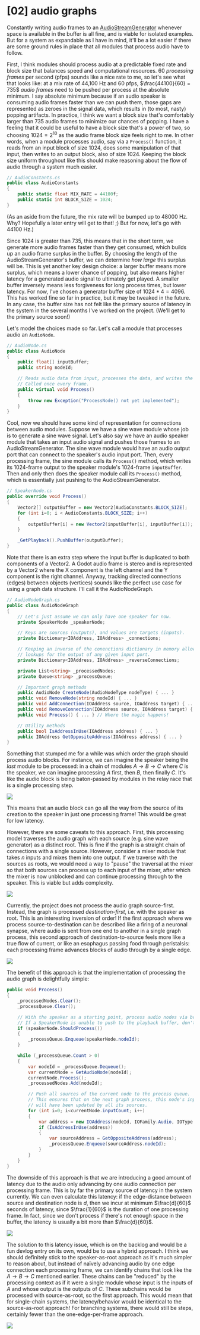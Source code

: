 # \[02\] audio graphs

Constantly writing audio frames to an [AudioStreamGenerator](https://docs.godotengine.org/en/stable/classes/class_audiostreamgenerator.html#class-audiostreamgenerator) whenever space is available in the buffer is all fine, and is viable for isolated examples. But for a system as expandable as I have in mind, it'll be a lot easier if there are some ground rules in place that all modules that process audio have to follow.

First, I think modules should process audio at a predictable fixed rate and block size that balances speed and computational resources. 60 *processing frames* per second (pfps) sounds like a nice rate to me, so let's see what that looks like: at a mix rate of 44,100 Hz and 60 pfps, $\frac{44100}{60} = 735$ *audio frames* need to be pushed per process at the absolute minimum. I say absolute minimum because if an audio speaker is consuming audio frames faster than we can push them, those gaps are represented as zeroes in the signal data, which results in (to most, nasty) popping artifacts. In practice, I think we want a block size that's comfortably larger than 735 audio frames to minimize our chances of popping. I have a feeling that it could be useful to have a block size that's a power of two, so choosing $1024 = 2^{10}$ as the audio frame block size feels right to me. In other words, when a module processes audio, say via a `Process()` function, it reads from an input block of size 1024, does some manipulation of that input, then writes to an output block, also of size 1024. Keeping the block size uniform throughout like this should make reasoning about the flow of audio through a system much easier.

```C#
// AudioConstants.cs
public class AudioConstants
{
    public static float MIX_RATE = 44100f;
    public static int BLOCK_SIZE = 1024;
}
```

\(As an aside from the future, the mix rate will be bumped up to 48000 Hz. Why? Hopefully a later entry will get to that! ;\) But for now, let's go with 44100 Hz.\)

Since 1024 is greater than 735, this means that in the short term, we generate more audio frames faster than they get consumed, which builds up an audio frame surplus in the buffer. By choosing the length of the AudioStreamGenerator's buffer, we can determine *how large* this surplus will be. This is yet another key design choice: a larger buffer means more surplus, which means a lower chance of popping, but also means higher latency for a generated audio signal to ultimately get played. A smaller buffer inversely means less forgiveness for long process times, but lower latency. For now, I've chosen a generator buffer size of $1024 * 4 = 4096$. This has worked fine so far in practice, but it may be tweaked in the future. In any case, the buffer size has not felt like the primary source of latency in the system in the several months I've worked on the project. (We'll get to the primary source soon!)

Let's model the choices made so far. Let's call a module that processes audio an `AudioNode`.

```C#
// AudioNode.cs
public class AudioNode
{
    public float[] inputBuffer;
    public string nodeId;

    // Reads audio data from input, processes the data, and writes the result to output.
    // Called once every frame.
    public virtual void Process()
    {
        throw new Exception("ProcessNode() not yet implemented");
    }
}
```

Cool, now we should have some kind of representation for connections between audio modules. Suppose we have a sine wave module whose job is to generate a sine wave signal. Let's also say we have an audio speaker module that takes an input audio signal and pushes those frames to an AudioStreamGenerator. The sine wave module would have an audio output port that can connect to the speaker's audio input port. Then, every processing frame, the sine module calls its `Process()` method, which writes its 1024-frame output to the speaker module's 1024-frame `inputBuffer`. Then and only then does the speaker module call its `Process()` method, which is essentially just pushing to the AudioStreamGenerator.

```C#
// SpeakerNode.cs
public override void Process()
{
    Vector2[] outputBuffer = new Vector2[AudioConstants.BLOCK_SIZE];
    for (int i=0; i < AudioConstants.BLOCK_SIZE; i++)
    {
        outputBuffer[i] = new Vector2(inputBuffer[i], inputBuffer[i]);
    }

    _GetPlayback().PushBuffer(outputBuffer);
}
```

Note that there is an extra step where the input buffer is duplicated to both components of a Vector2. A Godot audio frame is stereo and is represented by a Vector2 where the X component is the left channel and the Y component is the right channel. Anyway, tracking directed connections (edges) between objects (vertices) sounds like the perfect use case for using a graph data structure. I'll call it the AudioNodeGraph.

```C#
// AudioNodeGraph.cs
public class AudioNodeGraph
{
    // Let's just assume we can only have one speaker for now.
    private SpeakerNode _speakerNode;

    // Keys are sources (outputs), and values are targets (inputs).
    private Dictionary<IOAddress, IOAddress> _connections;

    // Keeping an inverse of the conenctions dictionary in memory allows for O(1)
    // lookups for the output of any given input port.
    private Dictionary<IOAddress, IOAddress> _reverseConnections;

    private List<string> _processedNodes;
    private Queue<string> _processQueue;

    // Important graph methods
    public AudioNode CreateNode(AudioNodeType nodeType) { ... }
    public void RemoveNode(string nodeId) { ... }
    public void AddConnection(IOAddress source, IOAddress target) { ... }
    public void RemoveConnection(IOAddress source, IOAddress target) { ... }
    public void Process() { ... } // Where the magic happens!

    // Utility methods
    public bool IsAddressInUse(IOAddress address) { ... }
    public IOAddress GetOppositeAddress(IOAddress address) { ... }
}
```

Something that stumped me for a while was which order the graph should process audio blocks. For instance, we can imagine the speaker being the *last* module to be processed: in a chain of modules $A \rightarrow B \rightarrow C$ where $C$ is the speaker, we can imagine processing $A$ first, then $B$, then finally $C$. It's like the audio block is being baton-passed by modules in the relay race that is a single processing step.

![](../images/baton-pass.png)

This means that an audio block can go all the way from the source of its creation to the speaker in just one processing frame! This would be great for low latency.

However, there are some caveats to this approach. First, this processing model traverses the audio graph with each source (e.g. sine wave generator) as a distinct root. This is fine if the graph is a straight chain of connections with a single source. However, consider a mixer module that takes $n$ inputs and mixes them into one output. If we traverse with the sources as roots, we would need a way to "pause" the traversal at the mixer so that both sources can process up to each input of the mixer, after which the mixer is now unblocked and can continue processing through to the speaker. This is viable but adds complexity.

![](../images/source-as-root.png)

Currently, the project does not process the audio graph source-first. Instead, the graph is processed *destination-first*, i.e. with the speaker as root. This is an interesting inversion of order! If the first approach where we process source-to-destination can be described like a firing of a neuronal synapse, where audio is sent from one end to another in a single graph process, this second approach of destination-to-source feels more like a true flow of current, or like an esophagus passing food through peristalsis: each processing frame advances blocks of audio through by a single edge.

![](../images/destination-as-root.png)

The benefit of this approach is that the implementation of processing the audio graph is delightfully simple:

```C#
public void Process()
{
    _processedNodes.Clear();
    _processQueue.Clear();

    // With the speaker as a starting point, process audio nodes via breadth-first graph traversal.
    // If a SpeakerNode is unable to push to the playback buffer, don't process this frame.
    if (speakerNode.ShouldProcess())
    {
        _processQueue.Enqueue(speakerNode.nodeId);
    }

    while (_processQueue.Count > 0)
    {
        var nodeId = _processQueue.Dequeue();
        var currentNode = GetAudioNode(nodeId);
        currentNode.Process();
        _processedNodes.Add(nodeId);

        // Push all sources of the current node to the process queue.
        // This ensures that on the next graph process, this node's input buffers
        // will have been updated by all its sources.
        for (int i=0; i<currentNode.inputCount; i++)
        {
            var address = new IOAddress(nodeId, IOFamily.Audio, IOType.Input, i);
            if (IsAddressInUse(address))
            {
                var sourceAddress = GetOppositeAddress(address);
                _processQueue.Enqueue(sourceAddress.nodeId);
            }
        }
    }
}
```

The downside of this approach is that we are introducing a good amount of latency due to the audio only advancing by one audio connection per processing frame. This is by far the primary source of latency in the system currently. We can even calculate this latency: if the edge-distance between source and destination node is $d$, then we incur at minimum $\frac{d}{60}$ seconds of latency, since $\frac{1}{60}$ is the duration of one processing frame. In fact, since we don't process if there's not enough space in the buffer, the latency is usually a bit more than $\frac{d}{60}$.

![](../images/destination-as-root-heatmap.png)

The solution to this latency issue, which is on the backlog and would be a fun devlog entry on its own, would be to use a hybrid approach. I think we should definitely stick to the speaker-as-root approach as it's much simpler to reason about, but instead of naïvely advancing audio by one edge connection each processing frame, we can identify chains that look like the $A \rightarrow B \rightarrow C$ mentioned earlier. These chains can be "reduced" by the processing context as if it were a single module whose input is the inputs of $A$ and whose output is the outputs of $C$. These subchains would be processed with source-as-root, so the first approach. This would mean that for single-chain systems, the latency/behavior would be identical to the source-as-root approach! For branching systems, there would still be steps, certainly fewer than the one-edge-per-frame approach.

![](../images/hybrid-approach-heatmap.png)